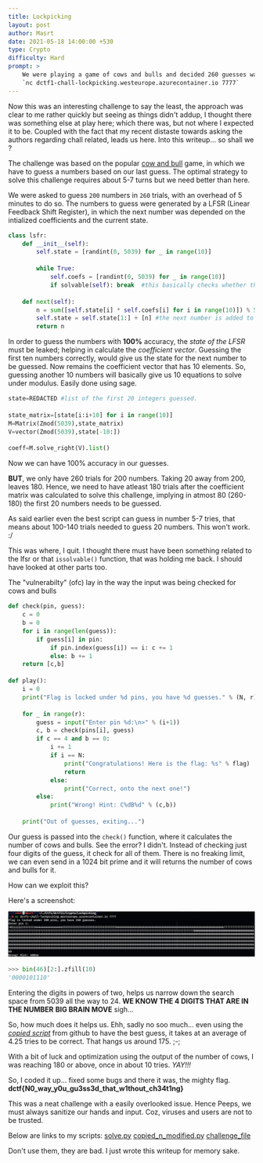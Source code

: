 ```yaml
---
title: Lockpicking
layout: post
author: Masrt
date: 2021-05-18 14:00:00 +530
type: Crypto
difficulty: Hard
prompt: >
	We were playing a game of cows and bulls and decided 260 guesses was enough for 200 pins.
	`nc dctf1-chall-lockpicking.westeurope.azurecontainer.io 7777`
---
```


Now this was an interesting challenge to say the least, the approach was clear to me rather quickly but seeing as things didn't addup, I thought there was something else at play here; which there was, but not where I expected it to be. Coupled with the fact that my recent distaste towards asking the authors regarding chall related, leads us here. Into this writeup... so shall we ?

The challenge was based on the popular [cow and bull](https://en.wikipedia.org/wiki/Bulls_and_Cows) game, in which we have to guess a numbers based on our last guess. The optimal strategy to solve this challenge requires about 5-7 turns but we need better than here.

We were asked to guess `200` numbers in `260` trials, with an overhead of 5 minutes to do so. The numbers to guess were generated by a LFSR (Linear Feedback Shift Register), in which the next number was depended on the intialized coefficients and the current state.

```python
class lsfr:
    def __init__(self):
        self.state = [randint(0, 5039) for _ in range(10)]
        
        while True:
	        self.coefs = [randint(0, 5039) for _ in range(10)]
	      	if solvable(self): break  #this basically checks whether the coefs can be calculated uniquely

    def next(self):
        n = sum([self.state[i] * self.coefs[i] for i in range(10)]) % 5039  #next number is the current state multiplied with the coefs
        self.state = self.state[1:] + [n] #the next number is added to the end of the state. 
        return n
```

In order to guess the numbers with **100%** accuracy, the *state of the LFSR* must be leaked; helping in calculate the *coefficient vector*. Guessing the first ten numbers correctly, would give us the state for the next number to be guessed. Now remains the coefficient vector that has 10 elements. So, guessing another 10 numbers will basically give us 10 equations to solve under modulus. Easily done using sage.

```python
state=REDACTED #list of the first 20 integers guessed.

state_matrix=[state[i:i+10] for i in range(10)]
M=Matrix(Zmod(5039),state_matrix)
V=vector(Zmod(5039),state[-10:])

coeff=M.solve_right(V).list()
```

Now we can have 100% accuracy in our guesses. 

**BUT**, we only have 260 trials for 200 numbers. Taking 20 away from 200, leaves 180. Hence, we need to have atleast 180 trials after the coefficient matrix was calculated to solve this challenge, implying in atmost 80 (260-180) the first 20 numbers needs to be guessed.

As said earlier even the best script can guess in number 5-7 tries, that means about 100-140 trials needed to guess 20 numbers. This won't work. :/

This was where, I quit. I thought there must have been something related to the lfsr or that `issolvable()` function, that was holding me back. I should have looked at other parts too.

The "vulnerabilty" (ofc) lay in the way the input was being checked for cows and bulls

```python
def check(pin, guess):
    c = 0
    b = 0
    for i in range(len(guess)):
        if guess[i] in pin:
            if pin.index(guess[i]) == i: c += 1
            else: b += 1
    return [c,b]

def play():
    i = 0
    print("Flag is locked under %d pins, you have %d guesses." % (N, r))

    for _ in range(r):
        guess = input("Enter pin %d:\n>" % (i+1))
        c, b = check(pins[i], guess)
        if c == 4 and b == 0:
            i += 1
            if i == N:
                print("Congratulations! Here is the flag: %s" % flag)
                return
            else:
                print("Correct, onto the next one!")
        else: 
            print("Wrong! Hint: C%dB%d" % (c,b))

    print("Out of guesses, exiting...")
```

Our guess is passed into the `check()` function, where it calculates the number of cows and bulls. See the error? I didn't. Instead of checking just four digits of the guess, it check for all of them. There is no freaking limit, we can even send in a 1024 bit prime and it will returns the number of cows and bulls for it.

How can we exploit this?

Here's a screenshot:

![brilliant](/images/Masrt/dctf21/brilliant_moment.png)

```python
>>> bin(46)[2:].zfill(10)
'0000101110'
```

Entering the digits in powers of two, helps us narrow down the search space from 5039 all the way to 24. **WE KNOW THE 4 DIGITS THAT ARE IN THE NUMBER** **BIG BRAIN MOVE** sigh...

So, how much does it helps us. Ehh, sadly no soo much... even using the [*copied script*](https://github.com/Dungyichao/Mastermind) from github to have the best guess, it takes at an average of 4.25 tries to be correct. That hangs us around 175. ;-;

With a bit of luck and optimization using the output of the number of cows, I was reaching 180 or above, once in about 10 tries. *YAY!!!* 

So, I coded it up... fixed some bugs and there it was, the mighty flag. **dctf{N0_way_y0u_gu3ss3d_that_w1thout_ch34t1ng}**

This was a neat challenge with a easily overlooked issue. Hence Peeps, we must always sanitize our hands and input. Coz, viruses and users are not to be trusted.


Below are links to my scripts:
[solve.py](/scripts/Masrt/dctf21/solve.py) [copied_n_modified.py](/scripts/Masrt/dctf21/cow_bull.py) [challenge_file](scripts/Masrt/dctf21/lockpicking.py)

Don't use them, they are bad. I just wrote this writeup for memory sake.
